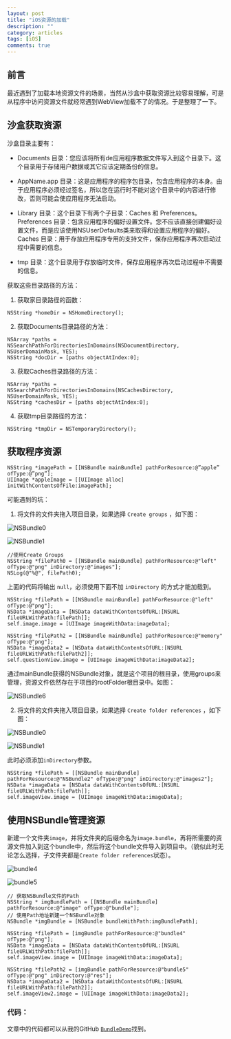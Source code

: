 ```yaml
---
layout: post
title: "iOS资源的加载"
description: ""
category: articles
tags: [iOS]
comments: true
---
```


## 前言

最近遇到了加载本地资源文件的场景，当然从沙盒中获取资源比较容易理解，可是从程序中访问资源文件就经常遇到WebView加载不了的情况。于是整理了一下。

## 沙盒获取资源

沙盒目录主要有：

- Documents 目录：您应该将所有de应用程序数据文件写入到这个目录下。这个目录用于存储用户数据或其它应该定期备份的信息。

- AppName.app 目录：这是应用程序的程序包目录，包含应用程序的本身。由于应用程序必须经过签名，所以您在运行时不能对这个目录中的内容进行修改，否则可能会使应用程序无法启动。

- Library 目录：这个目录下有两个子目录：Caches 和 Preferences。Preferences 目录：包含应用程序的偏好设置文件。您不应该直接创建偏好设置文件，而是应该使用NSUserDefaults类来取得和设置应用程序的偏好。Caches 目录：用于存放应用程序专用的支持文件，保存应用程序再次启动过程中需要的信息。

- tmp 目录：这个目录用于存放临时文件，保存应用程序再次启动过程中不需要的信息。

获取这些目录路径的方法：

1. 获取家目录路径的函数：

```objc
NSString *homeDir = NSHomeDirectory();
```

2. 获取Documents目录路径的方法：

```objc
NSArray *paths = NSSearchPathForDirectoriesInDomains(NSDocumentDirectory, NSUserDomainMask, YES);
NSString *docDir = [paths objectAtIndex:0];
```

3. 获取Caches目录路径的方法：

```objc
NSArray *paths = NSSearchPathForDirectoriesInDomains(NSCachesDirectory, NSUserDomainMask, YES);
NSString *cachesDir = [paths objectAtIndex:0];
```

4. 获取tmp目录路径的方法：

```objc
NSString *tmpDir = NSTemporaryDirectory();
```

## 获取程序资源

```objc
NSString *imagePath = [[NSBundle mainBundle] pathForResource:@”apple” ofType:@”png”];
UIImage *appleImage = [[UIImage alloc] initWithContentsOfFile:imagePath];
```

可能遇到的坑：

1. 将文件的文件夹拖入项目目录，如果选择 `Create groups` ，如下图：

![NSBundle0](https://lettleprince.github.io/images/old_images/NSBundle0.png)

![NSBundle1](https://lettleprince.github.io/images/old_images/NSBundle1.png)

```objc
//使用Create Groups
NSString *filePath0 = [[NSBundle mainBundle] pathForResource:@"left" ofType:@"png" inDirectory:@"images"];
NSLog(@"%@", filePath0);
```

上面的代码将输出 `null`，必须使用下面不加 `inDirectory` 的方式才能加载到。

```objc
NSString *filePath = [[NSBundle mainBundle] pathForResource:@"left" ofType:@"png"];
NSData *imageData = [NSData dataWithContentsOfURL:[NSURL fileURLWithPath:filePath]];
self.image.image = [UIImage imageWithData:imageData];
    
NSString *filePath2 = [[NSBundle mainBundle] pathForResource:@"memory" ofType:@"png"];
NSData *imageData2 = [NSData dataWithContentsOfURL:[NSURL fileURLWithPath:filePath2]];
self.questionView.image = [UIImage imageWithData:imageData2];
```

通过mainBundle获得的NSBundle对象，就是这个项目的根目录，使用groups来管理，资源文件依然存在于项目的rootFolder根目录中。如图：

![NSBundle6](https://lettleprince.github.io/images/old_images/NSBundle6.png)

2. 将文件的文件夹拖入项目目录，如果选择 `Create folder references` ，如下图：

![NSBundle0](https://lettleprince.github.io/images/old_images/NSBundle2.png)

![NSBundle1](https://lettleprince.github.io/images/old_images/NSBundle3.png)

此时必须添加`inDirectory`参数。

```objc
NSString *filePath = [[NSBundle mainBundle] pathForResource:@"NSBundle2" ofType:@"png" inDirectory:@"images2"];
NSData *imageData = [NSData dataWithContentsOfURL:[NSURL fileURLWithPath:filePath]];
self.imageView.image = [UIImage imageWithData:imageData];
```

## 使用NSBundle管理资源

新建一个文件夹`image`，并将文件夹的后缀命名为`image.bundle`，再将所需要的资源文件加入到这个bundle中，然后将这个bundle文件导入到项目中。（貌似此时无论怎么选择，子文件夹都是`Create folder references`状态）。

![bundle4](https://lettleprince.github.io/images/old_images/bundle4.png)

![bundle5](https://lettleprince.github.io/images/old_images/bundle5.png)

```objc
// 获取NSBundle文件的Path
NSString * imgBundlePath = [[NSBundle mainBundle] pathForResource:@"image" ofType:@"bundle"];
// 使用Path地址新建一个NSBundle对象
NSBundle *imgBundle = [NSBundle bundleWithPath:imgBundlePath];
    
NSString *filePath = [imgBundle pathForResource:@"bundle4" ofType:@"png"];
NSData *imageData = [NSData dataWithContentsOfURL:[NSURL fileURLWithPath:filePath]];
self.imageView.image = [UIImage imageWithData:imageData];
    
NSString *filePath2 = [imgBundle pathForResource:@"bundle5" ofType:@"png" inDirectory:@"res"];
NSData *imageData2 = [NSData dataWithContentsOfURL:[NSURL fileURLWithPath:filePath2]];
self.imageView2.image = [UIImage imageWithData:imageData2];
```


### 代码：
文章中的代码都可以从我的GitHub [`BundleDemo`](https://github.com/lettleprince/BundleDemo)找到。


